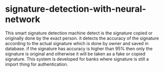 # signature-detection-with-neural-network

This smart signature detection machine detect is the signature copied or originally done by the exact person. it detects the accuracy of the signature according to the actual signature which is done by owner and saved in database. if the signature has accuracy is higher than 95% then only the signature is original and otherwise it will be taken as a fake or copied signature. This system is developed for banks where signature is still a import thing for authentication.

